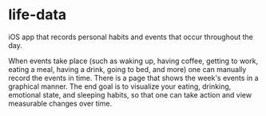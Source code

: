 # life-data
iOS app that records personal habits and events that occur throughout the day.

When events take place (such as waking up, having coffee, getting to work, eating a meal, having a drink, going to bed, and more) one can manually record the events in time.  There is a page that shows the week's events in a graphical manner.  The end goal is to visualize your eating, drinking, emotional state, and sleeping habits, so that one can take action and view measurable changes over time.
